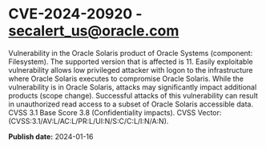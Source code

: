 # CVE-2024-20920 - secalert_us@oracle.com

Vulnerability in the Oracle Solaris product of Oracle Systems (component: Filesystem).   The supported version that is affected is 11. Easily exploitable vulnerability allows low privileged attacker with logon to the infrastructure where Oracle Solaris executes to compromise Oracle Solaris.  While the vulnerability is in Oracle Solaris, attacks may significantly impact additional products (scope change).  Successful attacks of this vulnerability can result in  unauthorized read access to a subset of Oracle Solaris accessible data. CVSS 3.1 Base Score 3.8 (Confidentiality impacts).  CVSS Vector: (CVSS:3.1/AV:L/AC:L/PR:L/UI:N/S:C/C:L/I:N/A:N).

**Publish date:** 2024-01-16

